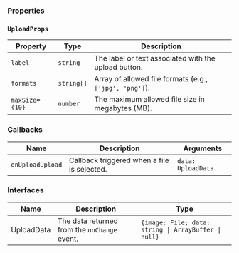 ### Properties

### `UploadProps`

| Property       | Type       | Description                                             |
| -------------- | ---------- | ------------------------------------------------------- |
| `label`        | `string`   | The label or text associated with the upload button.    |
| `formats`      | `string[]` | Array of allowed file formats (e.g., `['jpg', 'png']`). |
| `maxSize={10}` | `number`   | The maximum allowed file size in megabytes (MB).        |

### Callbacks

| Name             | Description                                 | Arguments          |
| ---------------- | ------------------------------------------- | ------------------ |
| `onUploadUpload` | Callback triggered when a file is selected. | `data: UploadData` |

### Interfaces

| Name       | Description                                  | Type                                                 |
| ---------- | -------------------------------------------- | ---------------------------------------------------- |
| UploadData | The data returned from the `onChange` event. | `{image: File; data: string \| ArrayBuffer \| null}` |

